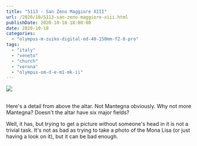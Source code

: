 ```yaml
---
title: "5113 - San Zeno Maggiore XIII"
url: /2020/10/5113-san-zeno-maggiore-xiii.html
publishDate: 2020-10-18 18:00:00
date: 2020-10-18
categories: 
  - "olympus-m-zuiko-digital-ed-40-150mm-f2-8-pro"
tags: 
  - "italy"
  - "veneto"
  - "church"
  - "verona"
  - "olympus-om-d-e-m1-mk-ii"
---
```

<div class="container">
<div class="center"><a target="_blank" href="https://d25zfm9zpd7gm5.cloudfront.net/1200x1200/2018/20180911_112354_lr.jpg"><img class="webfeedsFeaturedVisual" src="https://d25zfm9zpd7gm5.cloudfront.net/0600x0600/2018/20180911_112354_lr.jpg" /></a></div>
</div>
<br />

Here's a detail from above the altar. Not Mantegna obviously. Why
not more Mantegna? Doesn't the altar have six major fields?

Well, it has, but trying to get a picture without someone's head in
it is not a trivial task. It's not as bad as trying to take a photo
of the Mona Lisa (or just having a look on it), but it can be bad
enough.
